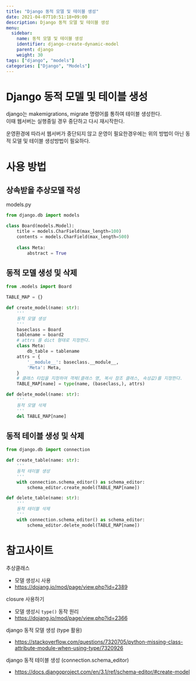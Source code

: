 ```yaml
---
title: "Django 동적 모델 및 테이블 생성"
date: 2021-04-07T10:51:18+09:00
description: Django 동적 모델 및 테이블 생성
menu:
  sidebar:
    name: 동적 모델 및 테이블 생성
    identifier: django-create-dynamic-model
    parent: django
    weight: 30
tags: ["django", "models"]
categories: ["Django", "Models"]
---
```




# Django 동적 모델 및 테이블 생성

django는 makemigrations, migrate 명령어를 통하여 테이블 생성한다.  
이때 웹서버는 실행중일 경우 중단하고 다시 재시작한다.  

운영환경에 따라서 웹서버가 중단되지 않고 운영이 필요한경우에는 위의 방법이 아닌 동적 모델 및 테이블 생성방법이 필요하다.  



# 사용 방법

## 상속받을 추상모델 작성

models.py
```python
from django.db import models

class Board(models.Model):
	title = models.CharField(max_length=100)
	contents = models.CharField(max_length=500)
	
    class Meta:
        abstract = True
```

## 동적 모델 생성 및 삭제

```python
from .models import Board

TABLE_MAP = {}

def create_model(name: str):
	'''
	동적 모델 생성
	'''
	baseclass = Board
	tablename = board2
	# attrs 를 dict 형태로 지정한다.
	class Meta:
		db_table = tablename
	attrs = {
		'__module__': baseclass.__module__,
		'Meta': Meta,
	}
	# 클래스 타입을 지정하여 객체(클래스 명, 복사 참조 클래스, 속성값)를 지정한다. 
	TABLE_MAP[name] = type(name, (baseclass,), attrs)

def delete_model(name: str):
	'''
	동적 모델 삭제
	'''
	del TABLE_MAP[name]
```

## 동적 테이블 생성 및 삭제

```python
from django.db import connection

def create_table(name: str):
	'''
	동적 테이블 생성
	'''
	with connection.schema_editor() as schema_editor:
		schema_editor.create_model(TABLE_MAP[name])

def delete_table(name: str):
	'''
	동적 테이블 삭제
	'''
	with connection.schema_editor() as schema_editor:
		schema_editor.delete_model(TABLE_MAP[name])
```



# 참고사이트

추상클래스
- 모델 생성시 사용  
- https://dojang.io/mod/page/view.php?id=2389


closure 사용하기  
- 모델 생성시 `type()` 동작 원리  
- https://dojang.io/mod/page/view.php?id=2366


django 동적 모델 생성 (type 활용)  
- https://stackoverflow.com/questions/7320705/python-missing-class-attribute-module-when-using-type/7320926  


django 동적 테이블 생성 (connection.schema_editor)  
- https://docs.djangoproject.com/en/3.1/ref/schema-editor/#create-model